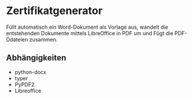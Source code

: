 # Zertifikatgenerator

Füllt automatisch ein Word-Dokument als Vorlage aus, wandelt die entstehenden Dokumente mittels LibreOffice in PDF um 
und Fügt die PDF-Ddateien zusammen.

## Abhängigkeiten

 * python-docx
 * typer
 * PyPDF2
 * Libreoffice

